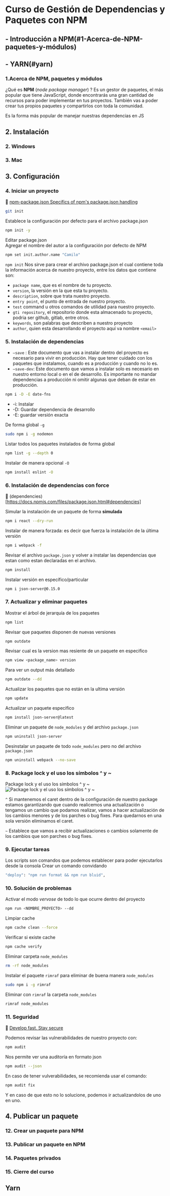 
# Curso de Gestión de Dependencias y Paquetes con NPM

## - Introducción a NPM(#1-Acerca-de-NPM-paquetes-y-módulos)
## - YARN(#yarn)
### 1.Acerca de NPM, paquetes y módulos
¿Qué es **NPM** (_node package manager_) ? Es un gestor de paquetes, el más popular que tiene JavaScript, donde encontrarás una gran cantidad de recursos para poder implementar en tus proyectos. También vas a poder crear tus propios paquetes y compartirlos con toda la comunidad.

Es la forma más popular de manejar nuestras dependencias en JS

## 2. Instalación
### 2. Windows
### 3. Mac

## 3. Configuración
### 4. Iniciar un proyecto
:link: [npm-package.json Specifics of npm's package.json handling](https://docs.npmjs.com/files/package.json.html)

```bash
git init
```
Establece la configuración por defecto para el archivo package.json
```bash
npm init -y
```
Editar package.json  
Agregar el nombre del autor a la configuración por defecto de NPM
```bash
npm set init.author.name "Camilo"
```

`npm init` Nos sirve para crear el archivo package.json el cual contiene toda la información acerca de nuestro proyecto, entre los datos que contiene son:

+ `package name`, que es el nombre de tu proyecto.
+ `version`, la versión en la que esta tu proyecto.
+ `description`, sobre que trata nuestro proyecto.
+ `entry point`, el punto de entrada de nuestro proyecto.
+ `test` command u otros comandos de utilidad para nuestro proyecto.
+ `gti repository`, el repositorio donde esta almacenado tu proyecto, podria ser github, gitlab, entre otros.
+ `keywords`, son palabras que describen a nuestro proyecto
+ `author`, quien esta desarrollando el proyecto aquí va nombre `<email>`


### 5. Instalación de dependencias

+ `–save` : Este documento que vas a instalar dentro del proyecto es necesario para vivir en producción. Hay que tener cuidado con los paquetes que instalamos, cuando es a producción y cuando no lo es.
+ `–save-dev`: Este documento que vamos a instalar solo es necesario en nuestro entorno local o en el de desarrollo. Es importante no mandar dependencias a producción ni omitir algunas que deban de estar en producción.

```bash
npm i -D -E date-fns
```
+ -i: Instalar
+ -D: Guardar dependencia de desarrollo
+ -E: guardar versión exacta

De forma global `-g`
```bash
sudo npm i -g nodemon
```

Listar todos los paquetes instalados de forma global
```bash
npm list -g --depth 0
```
Instalar de manera opcional `-O`
```bash
npm install eslint -O
```

### 6. Instalación de dependencias con force
:link: (dependencies)[https://docs.npmjs.com/files/package.json.html#dependencies]

Simular la instalación de un paquete de forma **simulada**
```bash
npm i react --dry-run
```
Instalar de manera forzada: es decir que fuerza la instalación de la última versión
```bash
npm i webpack -f
```
Revisar el archivo `package.json` y volver a instalar las dependencias que estan como estan declaradas en el archivo.
```bash
npm install
```
Instalar versión en específico/particular
```bash
npm i json-server@0.15.0
```

### 7. Actualizar y eliminar paquetes
Mostrar el árbol de jerarquía de los paquetes
```bash
npm list
```
Revisar que paquetes disponen de nuevas versiones
```bash
npm outdate
```
Revisar cual es la version mas resiente de un paquete en especifico
```bash
npm view <package_name> version
```
Para ver un output más detallado
 ```bash
npm outdate --dd
 ```
Actualizar los paquetes que no están en la ultima versión
 ```bash
npm update
 ```
Actualizar un paquete especifico
 ```bash
npm install json-server@latest
 ```
Eliminar un paquete de `node_modules` y del archivo `package.json`
 ```bash
npm uninstall json-server
 ```
Desinstalar un paquete de todo `node_modules` pero no del archivo `package.json`
 ```bash
npm uninstall webpack --no-save
 ```



### 8. Package lock y el uso los símbolos ^ y ~

Package lock y el uso los símbolos ^ y ~
![Package lock y el uso los símbolos ^ y ~](imgs/package_lock_y_el_uso_los_símbolos.webp)

`^` Si mantenemos el caret dentro de la configuración de nuestro package estamos garantizando que cuando realicemos una actualización o tengamos un cambio que podamos realizar, vamos a hacer actualización de los cambios menores y de los parches o bug fixes.
Para quedarnos en una sola versión eliminamos el caret.

`~` Establece que vamos a recibir actualizaciones o cambios solamente de los cambios que son parches o bug fixes.

### 9. Ejecutar tareas
Los scripts son comandos que podemos establecer para poder ejecutarlos desde la consola
Crear un comando convidando
```bash
"deploy": "npm run format && npm run bluid",
```

### 10. Solución de problemas
Activar el modo _vervose_ de todo lo que ocurre dentro del proyecto
```bash
npm run <NOMBRE_PROYECTO> --dd
```
Limpiar cache
```bash
npm cache clean --force
```
Verificar si existe cache
```bash
npm cache verify
```
Eliminar carpeta `node_modules`
```bash
rm -rf node_modules
```
Instalar el paquete `rimraf` para eliminar de buena manera `node_modules`
```bash
sudo npm i -g rimraf
```
Eliminar con `rimraf` la carpeta `node_modules`
```bash
rimraf node_modules
```


### 11. Seguridad
:link: [Develop fast. Stay secure](https://snyk.io/)

Podemos revisar las vulnerabilidades de nuestro proyecto con:
```bash
npm audit
```
Nos permite ver una auditoría en formato json
```bash
npm audit --json
```
En caso de tener vulverabilidades, se recomienda usar el comando:
```bash
npm audit fix
```
Y en caso de que esto no lo solucione, podemos ir actualizandolos de uno en uno.

## 4. Publicar un paquete
### 12. Crear un paquete para NPM
### 13. Publicar un paquete en NPM
### 14. Paquetes privados
### 15. Cierre del curso



## Yarn









